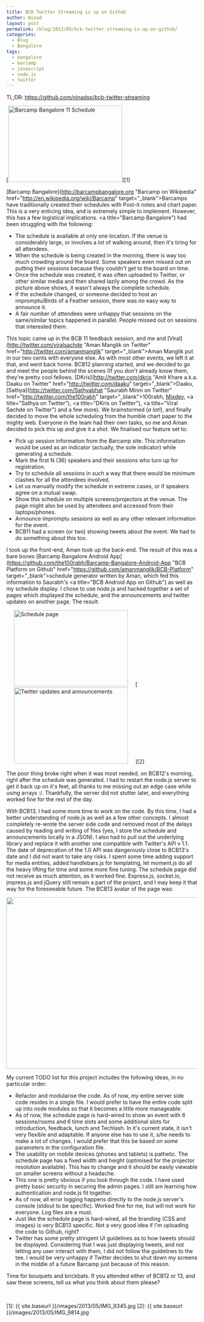 ```yaml
---
title: BCB Twitter Streaming is up on Github
author: Ninad
layout: post
permalink: /blog/2013/05/bcb-twitter-streaming-is-up-on-github/
categories:
  - Blog
  - Bangalore
tags:
  - bangalore
  - barcamp
  - javascript
  - node.js
  - twitter
---
```

TL;DR: <https://github.com/ninadsp/bcb-twitter-streaming>

[<img class="aligncenter size-medium wp-image-394" alt="Barcamp Bangalore 11 Schedule" src="{{ site.baseurl }}/images/2013/05/IMG_9345-300x200.jpg" width="300" height="200" />][1]

[Barcamp Bangalore](http://barcampbangalore.org "Barcamp on Wikipedia" href="http://en.wikipedia.org/wiki/Barcamp" target="_blank">Barcamps</a> have traditionally created their schedules with Post-it notes and chart paper. This is a very enticing idea, and is extremely simple to implement. However, this has a few logistical implications. <a title="Barcamp Bangalore") had been struggling with the following:

  * <span style="line-height: 13px;">The schedule is available at only one location. If the venue is considerably large, or involves a lot of walking around, then it's tiring for all attendees.</span>
  * When the schedule is being created in the morning, there is way too much crowding around the board. Some speakers even missed out on putting their sessions because they couldn't get to the board on time.
  * Once the schedule was created, it was often uploaded to Twitter, or other similar media and then shared lazily among the crowd. As the picture above shows, it wasn't always the complete schedule.
  * If the schedule changed, or someone decided to host an impromptu/Birds of a Feather session, there was no easy way to announce it.
  * A fair number of attendees were unhappy that sessions on the same/similar topics happened in parallel. People missed out on sessions that interested them.

This topic came up in the BCB 11 feedback session, and me and [Viral](http://twitter.com/viralsachde "Aman Manglik on Twitter" href="http://twitter.com/amanmanglik" target="_blank">Aman Manglik</a> put in our two cents with everyone else. As with most other events, we left it at that, and went back home. BCB12 planning started, and we decided to go and meet the people behind the scenes (If you don't already know them, they're pretty cool fellows. [DKris](http://twitter.com/dkris "Amit Khare a.k.a. Daaku on Twitter" href="http://twitter.com/daaku" target="_blank">Daaku</a>, [Sathya](http://twitter.com/Sathyabhat "Saurabh Minni on Twitter" href="http://twitter.com/the100rabh" target="_blank">100rabh</a>, <a title="Mixdev a.k.a. Arun Vijayan on Twitter" href="http://twitter.com/mixdev" target="_blank">Mixdev</a>, <a title="Sathya on Twitter"), <a title="DKris on Twitter"), <a title="Viral Sachde on Twitter") and a few more). We brainstormed (*a lot!*), and finally decided to move the whole scheduling from the humble chart paper to the mighty web. Everyone in the team had their own tasks, so me and Aman decided to pick this up and give it a shot. We finalised our feature set to:

  * <span style="line-height: 13px;">Pick up session information from the Barcamp site. This information would be used as an indicator (actually, the sole indicator) while generating a schedule.</span>
  * Mark the first N (36) speakers and their sessions who turn up for registration.
  * Try to schedule all sessions in such a way that there would be minimum clashes for all the attendees involved.
  * Let us manually modify the schedule in extreme cases, or if speakers agree on a mutual swap.
  * Show this schedule on multiple screens/projectors at the venue. The page might also be used by attendees and accessed from their laptops/phones.
  * Announce impromptu sessions as well as any other relevant information for the event.
  * BCB11 had a screen (or two) showing tweets about the event. We had to do something about this too.

I took up the front-end, Aman took up the back-end. The result of this was a bare bones [Barcamp Bangalore Android App](https://github.com/the100rabh/Barcamp-Bangalore-Android-App "BCB Platform on Github" href="https://github.com/amanmanglik/BCB-Platform" target="_blank">schedule generator</a> written by Aman, which fed this information to Saurabh's <a title="BCB Android App on Github") as well as my schedule display. I chose to use node.js and hacked together a set of pages which displayed the schedule, and the announcements and twitter updates on another page. The result:

<img class="size-medium wp-image-395 alignnone" style="margin-left: 20px; margin-right: 20px;" alt="Schedule page" src="{{ site.baseurl }}/images/2013/05/IMG_9769-300x200.jpg" width="300" height="200" />[<img class="size-medium wp-image-396 alignnone" style="margin-left: 20px; margin-right: 20px;" alt="Twitter updates and announcements" src="{{ site.baseurl }}/images/2013/05/IMG_9814-300x200.jpg" width="300" height="200" />][2]

The poor thing broke right when it was most needed, on BCB12's morning, right after the schedule was generated. I had to restart the node.js server to get it back up on it's feet, all thanks to me missing out an edge case while using arrays :/. Thankfully, the server did not stutter later, and everything worked fine for the rest of the day.

With BCB13, I had some more time to work on the code. By this time, I had a better understanding of node.js as well as a few other concepts. I almost completely re-wrote the server side code and removed most of the delays caused by reading and writing of files (yes, I store the schedule and announcements locally in a JSON). I also had to pull out the underlying library and replace it with another one compatible with Twitter's API v 1.1. The date of deprecation of the 1.0 API was dangerously close to BCB13's date and I did not want to take any risks. I spent some time adding support for media entities, added handlebars.js for templating, let moment.js do all the heavy lifting for time and some more fine tuning. The schedule page did not receive as much attention, as it worked fine. Express.js, socket.io, jmpress.js and jQuery still remain a part of the project, and I may keep it that way for the foreseeable future. The BCB13 avatar of the page was:

<p style="text-align: center;">
  <a href="https://twitter.com/ni_nad/status/307809987726540800/photo/1"><img class="aligncenter" alt="" src="https://pbs.twimg.com/media/BEWPjZECAAA3biA.jpg:medium" width="600" height="450" /></a>
</p>

My current TODO list for this project includes the following ideas, in no particular order:

  * <span style="line-height: 13px;">Refactor and modularise the code. As of now, my entire server side code resides in a single file. I would prefer to have the entire code split up into node modules so that it becomes a little more manageable.</span>
  * As of now, the schedule page is hard-wired to show an event with 6 sessions/rooms and 6 time slots and some additional slots for introduction, feedback, lunch and Techlash. In it's current state, it isn't very flexible and adaptable. If anyone else has to use it, s/he needs to make a lot of changes. I would prefer that this be based on some parameters in the configuration file.
  * The usability on mobile devices (phones and tablets) is pathetic. The schedule page has a fixed width and height (optimised for the projector resolution available). This has to change and it should be easily viewable on smaller screens without a headache.
  * This one is pretty obvious if you look through the code. I have used pretty basic security in securing the admin pages. I still am learning how authentication and node.js fit together.
  * As of now, all error logging happens directly to the node.js server's console (stdout to be specific). Worked fine for me, but will not work for everyone. Log files are a must.
  * Just like the schedule page is hard-wired, all the branding (CSS and images) is very BCB13 specific. Not a very good idea if I'm uploading the code to Github, right?
  * Twitter has some pretty stringent UI guidelines as to how tweets should be displayed. Considering that I was just displaying tweets, and not letting any user interact with them, I did not follow the guidelines to the tee. I would be very unhappy if Twitter decides to shut down my screens in the middle of a future Barcamp just because of this reason.

Time for bouquets and brickbats. If you attended either of BCB12 or 13, and saw these screens, tell us what you think about them please?

&nbsp;

 [1]: {{ site.baseurl }}/images/2013/05/IMG_9345.jpg
 [2]: {{ site.baseurl }}/images/2013/05/IMG_9814.jpg
